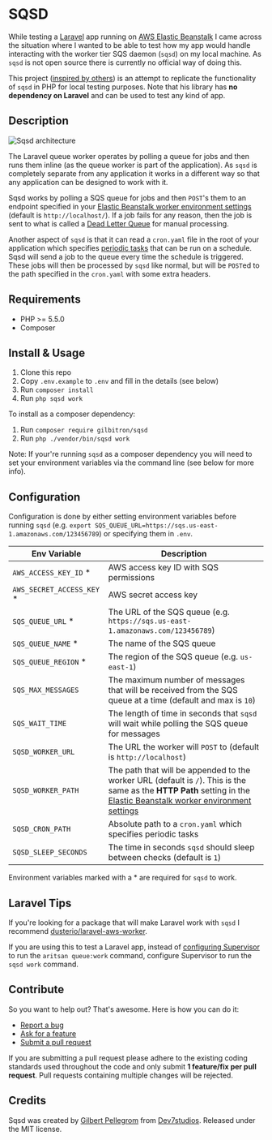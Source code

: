 # SQSD

While testing a [Laravel](https://laravel.com) app running on [AWS Elastic Beanstalk](https://aws.amazon.com/elasticbeanstalk/) I came across the situation where I wanted to be able to test how my app would handle interacting with the worker tier SQS daemon (`sqsd`) on my local machine. As `sqsd` is not open source there is currently no official way of doing this.

This project ([inspired by others](https://github.com/proofme/sqsd)) is an attempt to replicate the functionality of `sqsd` in PHP for local testing purposes. Note that his library has **no dependency on Laravel** and can be used to test any kind of app.

## Description

![Sqsd architecture](https://cloud.githubusercontent.com/assets/203882/25480291/1719d8ca-2b40-11e7-8a2c-37831e59559c.png)

The Laravel queue worker operates by polling a queue for jobs and then runs them inline (as the queue worker is part of the application). As `sqsd` is completely separate from any application it works in a different way so that any application can be designed to work with it.

Sqsd works by polling a SQS queue for jobs and then `POST`'s them to an endpoint specified in your [Elastic Beanstalk worker environment settings](http://docs.aws.amazon.com/elasticbeanstalk/latest/dg/using-features-managing-env-tiers.html#using-features-managing-env-tiers-worker-settings) (default is `http://localhost/`). If a job fails for any reason, then the job is sent to what is called a [Dead Letter Queue](http://docs.aws.amazon.com/elasticbeanstalk/latest/dg/using-features-managing-env-tiers.html#worker-deadletter) for manual processing.

Another aspect of `sqsd` is that it can read a `cron.yaml` file in the root of your application which specifies [periodic tasks](http://docs.aws.amazon.com/elasticbeanstalk/latest/dg/using-features-managing-env-tiers.html#worker-periodictasks) that can be run on a schedule. Sqsd will send a job to the queue every time the schedule is triggered. These jobs will then be processed by `sqsd` like normal, but will be `POST`ed to the path specified in the `cron.yaml` with some extra headers.

## Requirements

* PHP >= 5.5.0
* Composer

## Install & Usage

1. Clone this repo
1. Copy `.env.example` to `.env` and fill in the details (see below)
1. Run `composer install`
1. Run `php sqsd work`

To install as a composer dependency:

1. Run `composer require gilbitron/sqsd`
1. Run `php ./vendor/bin/sqsd work`

Note: If your're running `sqsd` as a composer dependency you will need to set your environment variables via the command line (see below for more info).

## Configuration

Configuration is done by either setting environment variables before running `sqsd` (e.g. `export SQS_QUEUE_URL=https://sqs.us-east-1.amazonaws.com/123456789`) or specifying them in `.env`.

| Env Variable | Description |
| --- | --- |
| `AWS_ACCESS_KEY_ID` * | AWS access key ID with SQS permissions |
| `AWS_SECRET_ACCESS_KEY` * | AWS secret access key |
| `SQS_QUEUE_URL` * | The URL of the SQS queue (e.g. `https://sqs.us-east-1.amazonaws.com/123456789`) |
| `SQS_QUEUE_NAME` * | The name of the SQS queue |
| `SQS_QUEUE_REGION` * | The region of the SQS queue (e.g. `us-east-1`) |
| `SQS_MAX_MESSAGES` | The maximum number of messages that will be received from the SQS queue at a time (default and max is `10`) |
| `SQS_WAIT_TIME` | The length of time in seconds that `sqsd` will wait while polling the SQS queue for messages |
| `SQSD_WORKER_URL` | The URL the worker will `POST` to (default is `http://localhost`) |
| `SQSD_WORKER_PATH` | The path that will be appended to the worker URL (default is `/`). This is the same as the **HTTP Path** setting in the [Elastic Beanstalk worker environment settings](http://docs.aws.amazon.com/elasticbeanstalk/latest/dg/using-features-managing-env-tiers.html#using-features-managing-env-tiers-worker-settings) |
| `SQSD_CRON_PATH` | Absolute path to a `cron.yaml` which specifies periodic tasks |
| `SQSD_SLEEP_SECONDS` | The time in seconds `sqsd` should sleep between checks (default is `1`) |

Environment variables marked with a * are required for `sqsd` to work.

## Laravel Tips

If you're looking for a package that will make Laravel work with `sqsd` I recommend [dusterio/laravel-aws-worker](https://github.com/dusterio/laravel-aws-worker).

If you are using this to test a Laravel app, instead of [configuring Supervisor](https://laravel.com/docs/5.4/queues#supervisor-configuration) to run the `aritsan queue:work` command, configure Supervisor to run the `sqsd work` command.

## Contribute

So you want to help out? That's awesome. Here is how you can do it:

* [Report a bug](https://github.com/gilbitron/sqsd/issues)
* [Ask for a feature](https://github.com/gilbitron/sqsd/issues)
* [Submit a pull request](https://github.com/gilbitron/sqsd/pulls)

If you are submitting a pull request please adhere to the existing coding standards used throughout the code
and only submit **1 feature/fix per pull request**. Pull requests containing multiple changes will be rejected.

## Credits

Sqsd was created by [Gilbert Pellegrom](http://gilbert.pellegrom.me) from
[Dev7studios](http://dev7studios.co). Released under the MIT license.
